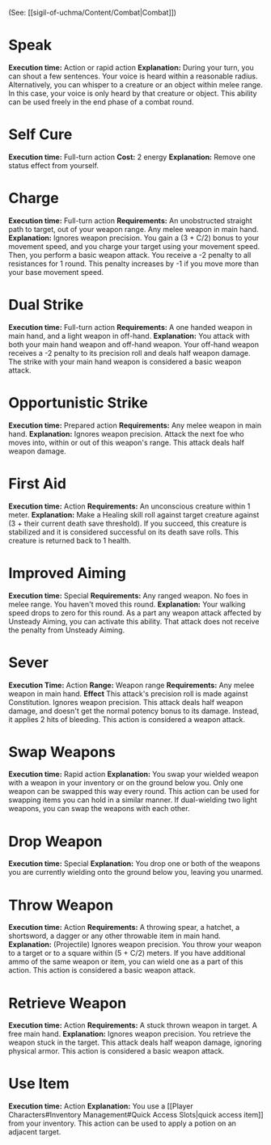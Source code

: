 (See: [[sigil-of-uchma/Content/Combat|Combat]])

# Speak
**Execution time:** Action or rapid action
**Explanation:**
	During your turn, you can shout a few sentences. Your voice is heard within a reasonable radius.
	Alternatively, you can whisper to a creature or an object within melee range. In this case, your voice is only heard by that creature or object.
	This ability can be used freely in the end phase of a combat round.

# Self Cure
**Execution time:** Full-turn action
**Cost:** 2 energy
**Explanation:**
	Remove one status effect from yourself.

# Charge
**Execution time:** Full-turn action
**Requirements:** 
	An unobstructed straight path to target, out of your weapon range.
	Any melee weapon in main hand.
**Explanation:** 
	Ignores weapon precision.
	You gain a (3 + C/2) bonus to your movement speed, and you charge your target using your movement speed. Then, you perform a basic weapon attack.
	You receive a -2 penalty to all resistances for 1 round.
	This penalty increases by -1 if you move more than your base movement speed.

# Dual Strike
**Execution time:** Full-turn action
**Requirements:** 
	A one handed weapon in main hand, and a light weapon in off-hand.
**Explanation:** 
	You attack with both your main hand weapon and off-hand weapon. 
	Your off-hand weapon receives a -2 penalty to its precision roll and deals half weapon damage.
	The strike with your main hand weapon is considered a basic weapon attack.

# Opportunistic Strike
**Execution time:** Prepared action
**Requirements:** 
	Any melee weapon in main hand.
**Explanation:** 
	Ignores weapon precision.
	Attack the next foe who moves into, within or out of this weapon's range.
	This attack deals half weapon damage.

# First Aid
**Execution time:** Action
**Requirements:** 
	An unconscious creature within 1 meter.
**Explanation:** 
	Make a Healing skill roll against target creature against (3 + their current death save threshold).
	If you succeed, this creature is stabilized and it is considered successful on its death save rolls. 
	This creature is returned back to 1 health.

# Improved Aiming
**Execution time:** Special
**Requirements:**
	Any ranged weapon.
	No foes in melee range.
	You haven't moved this round.
**Explanation:**
	Your walking speed drops to zero for this round.
	As a part any weapon attack affected by Unsteady Aiming, you can activate this ability. That attack does not receive the penalty from Unsteady Aiming.

# Sever
**Execution Time:** Action
**Range:** Weapon range
**Requirements:**
	Any melee weapon in main hand.
**Effect**
	This attack's precision roll is made against Constitution.
	Ignores weapon precision.
	This attack deals half weapon damage, and doesn't get the normal potency bonus to its damage. Instead, it applies 2 hits of bleeding.
	This action is considered a weapon attack.

# Swap Weapons
**Execution time:** Rapid action
**Explanation:**
	You swap your wielded weapon with a weapon in your inventory or on the ground below you. Only one weapon can be swapped this way every round. This action can be used for swapping items you can hold in a similar manner. If dual-wielding two light weapons, you can swap the weapons with each other.

# Drop Weapon
**Execution time:** Special
**Explanation:**
	You drop one or both of the weapons you are currently wielding onto the ground below you, leaving you unarmed.

# Throw Weapon
**Execution time:** Action
**Requirements:** 
	A throwing spear, a hatchet, a shortsword, a dagger or any other throwable item in main hand.
**Explanation:** 
	(Projectile)
	Ignores weapon precision.
	You throw your weapon to a target or to a square within (5 + C/2) meters. If you have additional ammo of the same weapon or item, you can wield one as a part of this action. 
	This action is considered a basic weapon attack.

# Retrieve Weapon
**Execution time:** Action
**Requirements:**
	A stuck thrown weapon in target. 
	A free main hand.
**Explanation:**
	Ignores weapon precision.
	You retrieve the weapon stuck in the target.
	This attack deals half weapon damage, ignoring physical armor.
	This action is considered a basic weapon attack.

# Use Item
**Execution time:** Action
**Explanation:** 
	You use a [[Player Characters#Inventory Management#Quick Access Slots|quick access item]] from your inventory.
	This action can be used to apply a potion on an adjacent target.



















